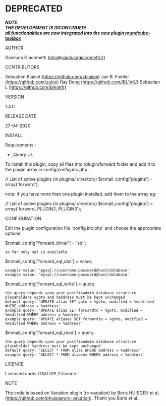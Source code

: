 # DEPRECATED

***NOTE***<br />
***THE DEVELOPMENT IS DICONTINUED!***<br />
***all functionalities are now integrated into the new plugin [roundcube-toolbox](https://github.com/gianlucagiacometti/roundcube-toolbox)***<br />

AUTHOR

Gianluca Giacometti (php@gianlucagiacometti.it)



CONTRIBUTORS

Sebastien Blaisot (https://github.com/sblaisot)
Jan B. Fiedler (https://github.com/zuloo)
Ray Deng (https://github.com/iBL1nK/)
Sebastian L (https://github.com/brknkfr)


VERSION

1.4.0



RELEASE DATE

27-04-2020



INSTALL

Requirements :
- jQuery UI.

To install this plugin, copy all files into /plugin/forward folder and
add it to the plugin array in config/config.inc.php :

// List of active plugins (in plugins/ directory)
$rcmail_config['plugins'] = array('forward');

note: if you have more than one plugin installed, add them to the array
eg:

// List of active plugins (in plugins/ directory)
$rcmail_config['plugins'] = array('forward, PLUGIN2, PLUGIN3');



CONFIGURATION

Edit the plugin configuration file 'config.inc.php' and choose the appropriate options:

$rcmail_config['forward_driver'] = 'sql';

    so far only sql is available

$rcmail_config['forward_sql_dsn'] = value;

    example value: 'pgsql://username:password@host/database'
    example value: 'mysql://username:password@host/database'

$rcmail_config['forward_sql_write'] = query;

    the query depends upon your postfixadmin database structure
    placeholders %goto and %address must be kept unchanged
    default query: 'UPDATE alias SET goto = %goto, modified = %modified WHERE address = %address'
    example query: 'UPDATE alias SET forwardto = %goto, modified = %modified WHERE address = %address'
    example query: 'UPDATE aliases SET forwardto = %goto, modified = %modified WHERE address = %address'

$rcmail_config['forward_sql_read'] = query;

    the query depends upon your postfixadmin database structure
    placeholder %address must be kept unchanged
    default query: 'SELECT * FROM alias WHERE address = %address'
    example query: 'SELECT * FROM aliases WHERE address = %address'



LICENCE

Licensed under GNU GPL2 licence.



NOTE

The code is based on Vacation plugin (rc-vacation) by Boris HUISGEN et al. (https://github.com/bhuisgen/rc-vacation).
Thank you Boris et al.
